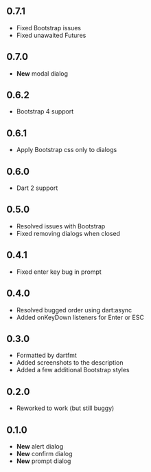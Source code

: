 ## 0.7.1
* Fixed Bootstrap issues
* Fixed unawaited Futures

## 0.7.0

* **New** modal dialog

## 0.6.2

* Bootstrap 4 support

## 0.6.1

* Apply Bootstrap css only to dialogs

## 0.6.0

* Dart 2 support

## 0.5.0

* Resolved issues with Bootstrap
* Fixed removing dialogs when closed

## 0.4.1

* Fixed enter key bug in prompt

## 0.4.0

* Resolved bugged order using dart:async
* Added onKeyDown listeners for Enter or ESC

## 0.3.0

* Formatted by dartfmt
* Added screenshots to the description
* Added a few additional Bootstrap styles

## 0.2.0

* Reworked to work (but still buggy)

## 0.1.0

* **New** alert dialog
* **New** confirm dialog
* **New** prompt dialog
